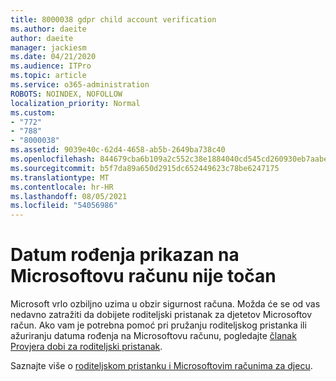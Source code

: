 ```yaml
---
title: 8000038 gdpr child account verification
ms.author: daeite
author: daeite
manager: jackiesm
ms.date: 04/21/2020
ms.audience: ITPro
ms.topic: article
ms.service: o365-administration
ROBOTS: NOINDEX, NOFOLLOW
localization_priority: Normal
ms.custom:
- "772"
- "788"
- "8000038"
ms.assetid: 9039e40c-62d4-4658-ab5b-2649ba738c40
ms.openlocfilehash: 844679cba6b109a2c552c38e1884040cd545cd260930eb7aabed6ed0911c8a50
ms.sourcegitcommit: b5f7da89a650d2915dc652449623c78be6247175
ms.translationtype: MT
ms.contentlocale: hr-HR
ms.lasthandoff: 08/05/2021
ms.locfileid: "54056986"
---
```

# <a name="date-of-birth-displayed-in-your-microsoft-account-is-incorrect"></a>Datum rođenja prikazan na Microsoftovu računu nije točan

Microsoft vrlo ozbiljno uzima u obzir sigurnost računa. Možda će se od vas nedavno zatražiti da dobijete roditeljski pristanak za djetetov Microsoftov račun. Ako vam je potrebna pomoć pri pružanju roditeljskog pristanka ili ažuriranju datuma rođenja na Microsoftovu računu, pogledajte [članak Provjera dobi za roditeljski pristanak](https://go.microsoft.com/fwlink/p/?linkid=874364).
  
Saznajte više o [roditeljskom pristanku i Microsoftovim računima za djecu](https://go.microsoft.com/fwlink/p/?linkid=874365).
  